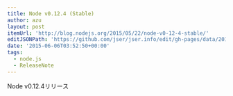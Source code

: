 ```yaml
---
title: Node v0.12.4 (Stable)
author: azu
layout: post
itemUrl: 'http://blog.nodejs.org/2015/05/22/node-v0-12-4-stable/'
editJSONPath: 'https://github.com/jser/jser.info/edit/gh-pages/data/2015/06/index.json'
date: '2015-06-06T03:52:50+00:00'
tags:
  - node.js
  - ReleaseNote
---
```

Node v0.12.4リリース
